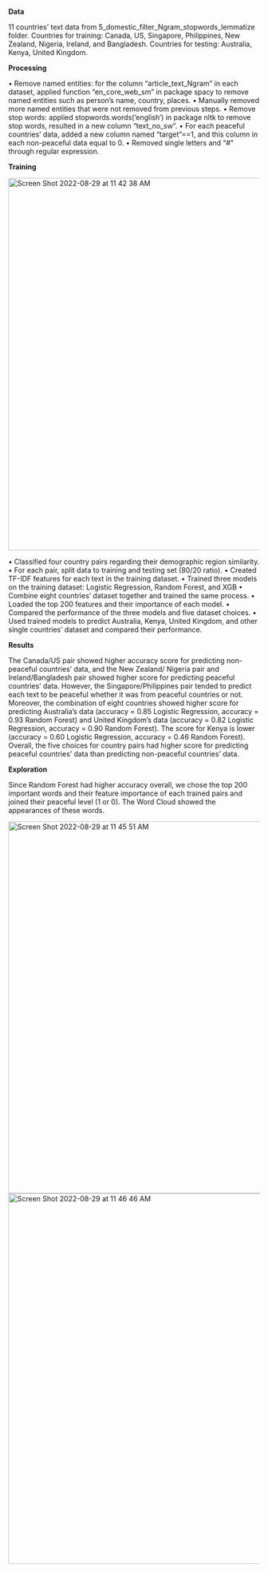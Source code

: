 **Data**

11 countries’ text data from 5_domestic_filter_Ngram_stopwords_lemmatize folder.
Countries for training: Canada, US, Singapore, Philippines, New Zealand, Nigeria, Ireland, and Bangladesh.
Countries for testing: Australia, Kenya, United Kingdom.

**Processing**

• Remove named entities: for the column “article_text_Ngram” in each dataset, applied function “en_core_web_sm” in package spacy to remove named entities such as person’s name, country, places.
• Manually removed more named entities that were not removed from previous steps.
• Remove stop words: applied stopwords.words(‘english’) in package nltk to remove stop words, resulted in a new column “text_no_sw”.
• For each peaceful countries’ data, added a new column named “target”==1, and this column in each non-peaceful data equal to 0.
• Removed single letters and “#” through regular expression.

**Training**

<img width="746" alt="Screen Shot 2022-08-29 at 11 42 38 AM" src="https://user-images.githubusercontent.com/91220978/187240330-f749ea44-1dbd-408a-b360-c12f189e3f3f.png">


• Classified four country pairs regarding their demographic region similarity.
• For each pair, split data to training and testing set (80/20 ratio).
• Created TF-IDF features for each text in the training dataset.
• Trained three models on the training dataset: Logistic Regression, Random Forest, and XGB
• Combine eight countries’ dataset together and trained the same process.
• Loaded the top 200 features and their importance of each model.
• Compared the performance of the three models and five dataset choices.
• Used trained models to predict Australia, Kenya, United Kingdom, and other single countries’ dataset and compared their performance.

**Results**

The Canada/US pair showed higher accuracy score for predicting non-peaceful countries’ data, and the New Zealand/ Nigeria pair and Ireland/Bangladesh pair showed higher score for predicting peaceful countries’ data. However, the Singapore/Philippines pair tended to predict each text to be peaceful whether it was from peaceful countries or not. Moreover, the combination of eight countries showed higher score for predicting Australia’s data (accuracy = 0.85 Logistic Regression, accuracy = 0.93 Random Forest) and United Kingdom’s data (accuracy = 0.82 Logistic Regression, accuracy = 0.90 Random Forest). The score for Kenya is lower (accuracy = 0.60 Logistic Regression, accuracy = 0.46 Random Forest). Overall, the five choices for country pairs had higher score for predicting peaceful countries’ data than predicting non-peaceful countries’ data. 

**Exploration**

Since Random Forest had higher accuracy overall, we chose the top 200 important words and their feature importance of each trained pairs and joined their peaceful level (1 or 0). The Word Cloud showed the appearances of these words.

<img width="745" alt="Screen Shot 2022-08-29 at 11 45 51 AM" src="https://user-images.githubusercontent.com/91220978/187241023-dbb02da2-8691-4e5a-88f4-c6af350b6643.png">

<img width="742" alt="Screen Shot 2022-08-29 at 11 46 46 AM" src="https://user-images.githubusercontent.com/91220978/187241200-b8e317ab-3cba-4044-bca8-74e62bfd1b5d.png">
